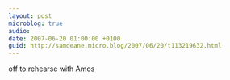 ```yaml
---
layout: post
microblog: true
audio: 
date: 2007-06-20 01:00:00 +0100
guid: http://samdeane.micro.blog/2007/06/20/t113219632.html
---
```

off to rehearse with Amos
